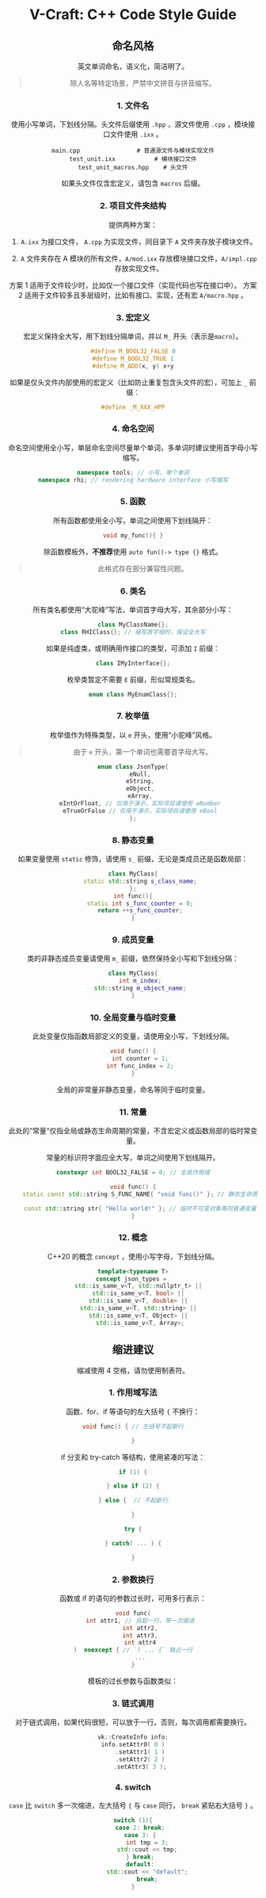 <div align="center">

<h1>V-Craft: C++ Code Style Guide</h1>

## **命名风格**

英文单词命名，语义化，简洁明了。

> 除人名等特定场景，严禁中文拼音与拼音缩写。

### 1. 文件名

使用小写单词，下划线分隔。头文件后缀使用 `.hpp` ，源文件使用 `.cpp` ，模块接口文件使用 `.ixx` 。

```
main.cpp                # 普通源文件与模块实现文件
test_unit.ixx           # 模块接口文件
test_unit_macros.hpp    # 头文件
```

如果头文件仅含宏定义，请包含 `macros` 后缀。

### 2. 项目文件夹结构

提供两种方案：

1. `A.ixx` 为接口文件， `A.cpp` 为实现文件，同目录下 `A` 文件夹存放子模块文件。

2. `A` 文件夹存在 A 模块的所有文件，`A/mod.ixx` 存放模块接口文件，`A/impl.cpp` 存放实现文件。

方案 1 适用于文件较少时，比如仅一个接口文件（实现代码也写在接口中）。
方案 2 适用于文件较多且多层级时，比如有接口、实现，还有宏 `A/macro.hpp` 。

### 3. 宏定义

宏定义保持全大写，用下划线分隔单词，并以 `M_` 开头（表示是`macro`）。

```cpp
#define M_BOOL32_FALSE 0
#define M_BOOL32_TRUE 1
#define M_ADD(x, y) x+y
```

如果是仅头文件内部使用的宏定义（比如防止重复包含头文件的宏），可加上 `_` 前缀：

```cpp
#define _M_XXX_HPP
```

### 4. 命名空间

命名空间使用全小写，单层命名空间尽量单个单词，多单词时建议使用首字母小写缩写。

```cpp
namespace tools; // 小写，单个单词
namespace rhi; // rendering hardware interface 小写缩写
```

### 5. 函数

所有函数都使用全小写，单词之间使用下划线隔开：

```cpp
void my_func(){ }
```

除函数模板外，**不推荐**使用 `auto fun()-> type {}` 格式。

> 此格式存在部分兼容性问题。

### 6. 类名

所有类名都使用“大驼峰”写法，单词首字母大写，其余部分小写：

```cpp
class MyClassName{};
class RHIClass{}; // 缩写首字母时，保证全大写
```

如果是纯虚类，或明确用作接口的类型，可添加 `I` 前缀：

```cpp
class IMyInterface{};
```
 
枚举类暂定不需要 `E` 前缀，形似常规类名。

```cpp
enum class MyEnumClass{};
```

### 7. 枚举值

枚举值作为特殊类型，以 `e` 开头，使用“小驼峰”风格。

> 由于 `e` 开头，第一个单词也需要首字母大写。

```cpp
enum class JsonType{
    eNull,
    eString,
    eObject,
    eArray,
    eIntOrFloat, // 仅用于演示，实际项目请使用 eNumber
    eTrueOrFalse // 仅用于演示，实际项目请使用 eBool
};
```

### 8. 静态变量

如果变量使用 `static` 修饰，请使用 `s_` 前缀，无论是类成员还是函数局部：

```cpp
class MyClass{
    static std::string s_class_name;
};
int func(){
    static int s_func_counter = 0;
    return ++s_func_counter;
}
```

### 9. 成员变量

类的非静态成员变量请使用 `m_` 前缀，依然保持全小写和下划线分隔：

```cpp
class MyClass{
    int m_index;
    std::string m_object_name;
}
```

### 10. 全局变量与临时变量

此处变量仅指函数局部定义的变量，请使用全小写，下划线分隔。

```cpp
void func() {
    int counter = 1;
    int func_index = 2;
}
```

全局的非常量非静态变量，命名等同于临时变量。


### 11. 常量

此处的“常量”仅指全局或静态生命周期的常量，不含宏定义或函数局部的临时常变量。

常量的标识符字面应全大写，单词之间使用下划线隔开。

```cpp
constexpr int BOOL32_FALSE = 0; // 全局作用域

void func() {
    static const std::string S_FUNC_NAME{ "void func()" }; // 静态生命周期

    const std::string str{ "Hello world!" }; // 临时不可变对象等同普通变量
}
```

### 12. 概念

C++20 的概念 `concept` ，使用小写字母，下划线分隔。

```cpp
template<typename T>
concept json_types = 
    std::is_same_v<T, std::nullptr_t> || 
    std::is_same_v<T, bool> || 
    std::is_same_v<T, double> || 
    std::is_same_v<T, std::string> || 
    std::is_same_v<T, Object> || 
    std::is_same_v<T, Array>;
```

## **缩进建议**

缩减使用 4 空格，请勿使用制表符。

### 1. 作用域写法

函数、for、if 等语句的左大括号 `{` 不换行：

```cpp
void func() { // 左括号不起新行

}
```

if 分支和 try-catch 等结构，使用紧凑的写法：

```cpp
if (1) {

} else if (2) {

} else {  // 不起新行

}

try {

} catch( ... ) {

}
```

### 2. 参数换行

函数或 if 的语句的参数过长时，可用多行表示：

```cpp
void func(
    int attr1, // 另起一行，带一次缩进
    int attr2,
    int attr3,
    int attr4
)  noexcept { // `) ... {` 独占一行
    ...
}
```

模板的过长参数与函数类似：

### 3. 链式调用

对于链式调用，如果代码很短，可以放于一行。否则，每次调用都需要换行。

```cpp
vk::CreateInfo info;
info.setAttr0( 0 )
    .setAttr1( 1 )
    .setAttr2( 2 )
    .setAttr3( 3 );
```

### 4. switch

`case` 比 `switch` 多一次缩进，左大括号 `{` 与 `case` 同行， `break` 紧贴右大括号 `}` 。


```cpp
switch (1){
    case 2: break;
    case 3: {
        int tmp = 3;
        std::cout << tmp;
    } break;
    default:
        std::cout << "default";
        break;
}
```


